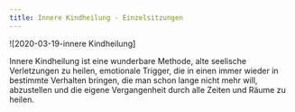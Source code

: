 ```yaml
---
title: Innere Kindheilung - Einzelsitzungen
---
```


![2020-03-19-innere Kindheilung]


Innere Kindheilung ist eine wunderbare Methode, alte seelische Verletzungen zu heilen, emotionale Trigger, die in einen immer wieder in bestimmte Verhalten bringen, die man schon lange nicht mehr will, abzustellen und die eigene Vergangenheit durch alle Zeiten und Räume zu heilen. 



